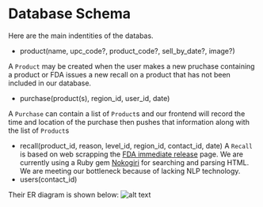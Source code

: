 # Database Schema
Here are the main indentities of the databas.

* product(name, upc_code?, product_code?, sell_by_date?, image?)

A `Product` may be created when the user makes a new pruchase containing a product or FDA issues a new recall on a product that has not been included in our database. 

* purchase(product(s), region_id, user_id, date)

A `Purchase` can contain a list of `Product`s and our frontend will record the time and location of the purchase then pushes that information along with the list of `Product`s

* recall(product_id, reason, level_id, region_id, contact_id, date)
A `Recall` is based on web scrapping the [FDA immediate release](http://www.fda.gov/Safety/Recalls/ArchiveRecalls/2016/default.html) page. We are currently using a Ruby gem [Nokogiri](http://www.nokogiri.org/) for searching and parsing HTML. We are meeting our bottleneck because of lacking NLP technology.  
* users(contact_id)

Their ER diagram is shown below:
![alt text](https://github.com/amberMZ/bloomberg_fda/blob/master/document/ERdiagram.png "ER diagram")
